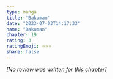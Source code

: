 ```yaml
---
type: manga
title: "Bakuman"
date: "2023-07-03T14:17:33"
name: "Bakuman"
chapter: 19
rating: 3
ratingEmoji: ⭐️⭐️⭐️
share: false
---
```


*[No review was written for this chapter]*

